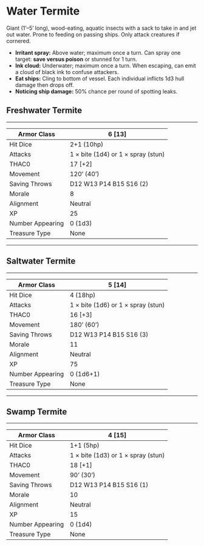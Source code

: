 # Water Termite

Giant (1’–5’ long), wood-eating, aquatic insects with a sack to take in and jet out water. Prone to feeding on passing ships. Only attack creatures if cornered.

- **Irritant spray:** Above water; maximum once a turn. Can spray one target: **save versus poison** or stunned for 1 turn.
- **Ink cloud:** Underwater; maximum once a turn. When escaping, can emit a cloud of black ink to confuse attackers.
- **Eat ships:** Cling to bottom of vessel. Each individual inflicts 1d3 hull damage then drops off.
- **Noticing ship damage:** 50% chance per round of spotting leaks.

## Freshwater Termite

------

| Armor Class     | 6 [13]                             |
| ---------------- | ---------------------------------- |
| Hit Dice         | 2+1 (10hp)                         |
| Attacks          | 1 × bite (1d4) or 1 × spray (stun) |
| THAC0            | 17 [+2]                            |
| Movement         | 120’ (40’)                         |
| Saving Throws    | D12 W13 P14 B15 S16 (2)            |
| Morale           | 8                                  |
| Alignment        | Neutral                            |
| XP               | 25                                 |
| Number Appearing | 0 (1d3)                            |
| Treasure Type    | None                               |

------

## Saltwater Termite

------

| Armor Class     | 5 [14]                             |
| ---------------- | ---------------------------------- |
| Hit Dice         | 4 (18hp)                           |
| Attacks          | 1 × bite (1d6) or 1 × spray (stun) |
| THAC0            | 16 [+3]                            |
| Movement         | 180’ (60’)                         |
| Saving Throws    | D12 W13 P14 B15 S16 (3)            |
| Morale           | 11                                 |
| Alignment        | Neutral                            |
| XP               | 75                                 |
| Number Appearing | 0 (1d6+1)                          |
| Treasure Type    | None                               |

------

## Swamp Termite

------

| Armor Class     | 4 [15]                             |
| ---------------- | ---------------------------------- |
| Hit Dice         | 1+1 (5hp)                          |
| Attacks          | 1 × bite (1d3) or 1 × spray (stun) |
| THAC0            | 18 [+1]                            |
| Movement         | 90’ (30’)                          |
| Saving Throws    | D12 W13 P14 B15 S16 (1)            |
| Morale           | 10                                 |
| Alignment        | Neutral                            |
| XP               | 15                                 |
| Number Appearing | 0 (1d4)                            |
| Treasure Type    | None                               |